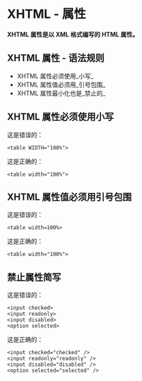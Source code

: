 
# XHTML - 属性




**XHTML 属性是以 XML 格式编写的 HTML 属性。**

## XHTML 属性 - 语法规则

*   XHTML 属性必须使用_小写_
*   XHTML 属性值必须用_引号包围_
*   XHTML 属性最小化也是_禁止的_

## XHTML 属性必须使用小写

这是错误的：

```
<table WIDTH="100%">
```

这是正确的：

```
<table width="100%">
```

## XHTML 属性值必须用引号包围

这是错误的：

```
<table width=100%>
```

这是正确的：

```
<table width="100%">
```

## 禁止属性简写

这是错误的：

```
<input checked>
<input readonly>
<input disabled>
<option selected>

```

这是正确的：

```
<input checked="checked" />
<input readonly="readonly" />
<input disabled="disabled" />
<option selected="selected" />

```




